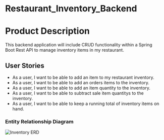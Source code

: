 # Restaurant_Inventory_Backend

# Product Description
This backend application will include CRUD functionality within a Spring Boot Rest API to manage inventory items in my restaurant.




## User Stories
* As a user, I want to be able to add an item to my restaurant inventory.
* As a user, I want to be able to add an orders items to the inventory.
* As a user, I want to be able to add an item quantity to the inventory.
* As a user, I want to be able to subtract sale item quantitys to the inventory.
* As a user, I want to be able to keep a running total of inventory items on hand.





### Entity Relationship Diagram
![Inventory ERD](https://user-images.githubusercontent.com/77462898/155398135-b9a3a9ce-6d27-4b82-b998-fc1260f8ab91.png)
